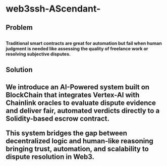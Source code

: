<h1> web3ssh-AScendant-

<h2> Problem <h2>
<h4> Traditional smart contracts are great for automation but fail when human judgment is needed like assessing the quality of freelance work or resolving subjective disputes. </h4>

<h2> Solution <h2>
We introduce an AI-Powered system built on BlockChain that integrates Vertex-AI with Chainlink oracles to evaluate dispute evidence and deliver fair, automated verdicts directly to a Solidity-based escrow contract.

This system bridges the gap between decentralized logic and human-like reasoning bringing trust, automation, and scalability to dispute resolution in Web3.

